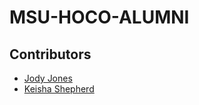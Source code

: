 # MSU-HOCO-ALUMNI
## Contributors
* [Jody Jones](https://github.com/SkinnySk8ter/MSU-HOCO-ALUMNI)
* [Keisha Shepherd](https://github.com/kshep425)